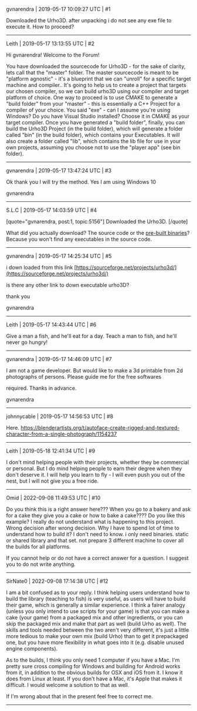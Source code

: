 gvnarendra | 2019-05-17 10:09:27 UTC | #1

Downloaded the Urho3D. after unpacking i do not see any exe file to execute it. How to proceed?

-------------------------

Leith | 2019-05-17 13:13:55 UTC | #2

Hi gvnarendra! Welcome to the Forum!

You have downloaded the sourcecode for Urho3D - for the sake of clarity, lets call that the "master" folder. The master sourcecode is meant to be "platform agnostic" - it's a blueprint that we can "unroll" for a specific target machine and compiler.. It's going to help us to create a project that targets our chosen compiler, so we can build urho3D using our compiler and target platform of choice.
One way to proceed is to use CMAKE to generate a "build folder" from your "master" - this is essentially a C++ Project for a compiler of your choice. You said "exe" - can I assume you're using Windows? Do you have Visual Studio installed? Choose it in CMAKE as your target compiler.
Once you have generated a "build folder", finally, you can build the Urho3D Project (in the build folder), which will generate a folder called "bin" (in the build folder), which contains your Executables. It will also create a folder called "lib", which contains the lib file for use in your own projects, assuming you choose not to use the "player app" (see bin folder).

-------------------------

gvnarendra | 2019-05-17 13:47:24 UTC | #3

Ok thank you
I will try the method. Yes I am using Windows 10

gvnarendra

-------------------------

S.L.C | 2019-05-17 14:03:59 UTC | #4

[quote="gvnarendra, post:1, topic:5156"]
Downloaded the Urho3D.
[/quote]

What did you actually download? The source code or the [pre-built binaries](https://sourceforge.net/projects/urho3d/files/Urho3D/)? Because you won't find any executables in the source code.

-------------------------

gvnarendra | 2019-05-17 14:25:34 UTC | #5

i down loaded from this link  [https://sourceforge.net/projects/urho3d/](https://sourceforge.net/projects/urho3d/)

is there any other link to down executable urho3D?

thank you

gvnarendra

-------------------------

Leith | 2019-05-17 14:43:44 UTC | #6

Give a man a fish, and he'll eat for a day.
Teach a man to fish, and he'll never go hungry!

-------------------------

gvnarendra | 2019-05-17 14:46:09 UTC | #7

I am not a game developer. But would like to make a 3d printable  from  2d photographs of persons. Please guide me for the free softwares

required. Thanks in advance.

gvnarendra

-------------------------

johnnycable | 2019-05-17 14:56:53 UTC | #8

Here.
https://blenderartists.org/t/autoface-create-rigged-and-textured-character-from-a-single-photograph/1154237

-------------------------

Leith | 2019-05-18 12:41:34 UTC | #9

I don't mind helping people with their projects, whether they be commercial or personal. But I do mind helping people to earn their degree when they don't deserve it. I will help you learn to fly - I will even push you out of the nest, but I will not give you a free ride.

-------------------------

Omid | 2022-09-08 11:49:53 UTC | #10

Do you think this is a right answer here???
When you go to a bakery and ask for a cake they give you a cake or how to bake a cake???? 
Do you like this example? I really do not understand what is happening to this project. Wrong decision after wrong decision. 
Why I have to spend lot of time to understand how to build it? I don't need to know. i only need binaries. static or shared library and that set. not prepare 3 different machine to cover all the builds for all platforms.

If you cannot help or do not have a correct answer for a question. I suggest you to do not write anything.

-------------------------

SirNate0 | 2022-09-08 17:14:38 UTC | #12

I am a bit confused as to your reply. I think helping users understand how to build the library (teaching to fish) is very useful, as users will have to build their game, which is generally a similar experience. I think a fairer analogy (unless you only intend to use scripts for your game) is that you can make a cake (your game) from a packaged mix and other ingredients, or you can skip the packaged mix and make that part as well (build Urho as well). The skills and tools needed between the two aren't very different, it's just a little more tedious to make your own mix (build Urho) than to get it prepackaged one, but you have more flexibility in what goes into it (e.g. disable unused engine components).

As to the builds, I think you only need 1 computer if you have a Mac. I'm pretty sure cross compiling for Windows and building for Android works from it, in addition to the obvious builds for OSX and iOS from it. I know it does from Linux at least. If you don't have a Mac, it's Apple that makes it difficult. I would welcome a solution to that as well.

If I'm wrong about that in the present feel free to correct me.

-------------------------

